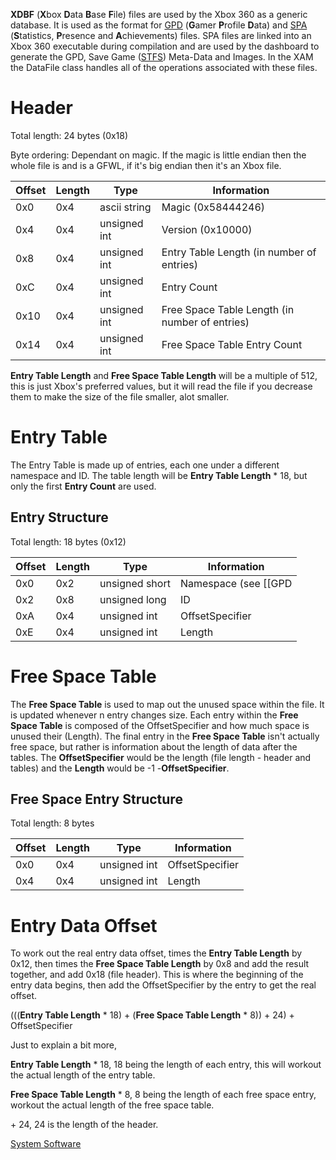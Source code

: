 **XDBF** (**X**box **D**ata **B**ase **F**ile) files are used by the
Xbox 360 as a generic database. It is used as the format for
[GPD](../GPD) (**G**amer **P**rofile **D**ata) and
[SPA](../SPA) (**S**tatistics, **P**resence and
**A**chievements) files. SPA files are linked into an Xbox 360
executable during compilation and are used by the dashboard to generate
the GPD, Save Game ([STFS](../STFS)) Meta-Data and Images. In
the XAM the DataFile class handles all of the operations associated with
these files.

# Header

Total length: 24 bytes (0x18)

Byte ordering: Dependant on magic. If the magic is little endian then
the whole file is and is a GFWL, if it's big endian then it's an Xbox
file.

| Offset | Length | Type         | Information                                    |
| ------ | ------ | ------------ | ---------------------------------------------- |
| 0x0    | 0x4    | ascii string | Magic (0x58444246)                             |
| 0x4    | 0x4    | unsigned int | Version (0x10000)                              |
| 0x8    | 0x4    | unsigned int | Entry Table Length (in number of entries)      |
| 0xC    | 0x4    | unsigned int | Entry Count                                    |
| 0x10   | 0x4    | unsigned int | Free Space Table Length (in number of entries) |
| 0x14   | 0x4    | unsigned int | Free Space Table Entry Count                   |

**Entry Table Length** and **Free Space Table Length** will be a
multiple of 512, this is just Xbox's preferred values, but it will read
the file if you decrease them to make the size of the file smaller, alot
smaller.

# Entry Table

The Entry Table is made up of entries, each one under a different
namespace and ID. The table length will be **Entry Table Length** \* 18,
but only the first **Entry Count** are used.

## Entry Structure

Total length: 18 bytes (0x12)

| Offset | Length | Type           | Information            |
| ------ | ------ | -------------- | ---------------------- |
| 0x0    | 0x2    | unsigned short | Namespace (see \[\[GPD |
| 0x2    | 0x8    | unsigned long  | ID                     |
| 0xA    | 0x4    | unsigned int   | OffsetSpecifier        |
| 0xE    | 0x4    | unsigned int   | Length                 |

# Free Space Table

The **Free Space Table** is used to map out the unused space within the
file. It is updated whenever n entry changes size. Each entry within the
**Free Space Table** is composed of the OffsetSpecifier and how much
space is unused their (Length). The final entry in the **Free Space
Table** isn't actually free space, but rather is information about the
length of data after the tables. The **OffsetSpecifier** would be the
length (file length - header and tables) and the **Length** would be -1
-**OffsetSpecifier**.

## Free Space Entry Structure

Total length: 8 bytes

| Offset | Length | Type         | Information     |
| ------ | ------ | ------------ | --------------- |
| 0x0    | 0x4    | unsigned int | OffsetSpecifier |
| 0x4    | 0x4    | unsigned int | Length          |

# Entry Data Offset

To work out the real entry data offset, times the **Entry Table Length**
by 0x12, then times the **Free Space Table Length** by 0x8 and add the
result together, and add 0x18 (file header). This is where the beginning
of the entry data begins, then add the OffsetSpecifier by the entry to
get the real offset.

(((**Entry Table Length** \* 18) + (**Free Space Table Length** \* 8)) +
24) + OffsetSpecifier

Just to explain a bit more,

**Entry Table Length** \* 18, 18 being the length of each entry, this
will workout the actual length of the entry table.

**Free Space Table Length** \* 8, 8 being the length of each free space
entry, workout the actual length of the free space table.

\+ 24, 24 is the length of the
header.

[System Software](/System-Software)
